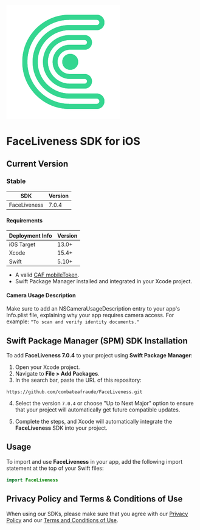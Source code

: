 ![Caf](https://github.com/combateafraude/iOS/raw/main/images/caf_icon.png)

# FaceLiveness SDK for iOS

## Current Version

### Stable

| SDK            | Version |
| -------------- |---------|
| FaceLiveness   | 7.0.4   |

#### Requirements

| Deployment Info | Version       |
| --------------- | ------------- |
| iOS Target      | 13.0+         |
| Xcode           | 15.4+         |
| Swift           | 5.10+         |

- A valid [CAF mobileToken](https://docs.caf.io/sdks/access-token).
- Swift Package Manager installed and integrated in your Xcode project.

#### Camera Usage Description

Make sure to add an NSCameraUsageDescription entry to your app's Info.plist file, explaining why your app requires camera access. For example: `"To scan and verify identity documents."`

## Swift Package Manager (SPM) SDK Installation

To add **FaceLiveness 7.0.4** to your project using **Swift Package Manager**:

1. Open your Xcode project.
2. Navigate to **File > Add Packages**.
3. In the search bar, paste the URL of this repository:
```console
https://github.com/combateafraude/FaceLiveness.git
```
4. Select the version `7.0.4` or choose "Up to Next Major" option to ensure that your project will automatically get future compatible updates.

5. Complete the steps, and Xcode will automatically integrate the **FaceLiveness** SDK into your project.

## Usage

To import and use **FaceLiveness** in your app, add the following import statement at the top of your Swift files:

```swift
import FaceLiveness
```

## Privacy Policy and Terms & Conditions of Use

When using our SDKs, please make sure that you agree with our [Privacy Policy](https://en.caf.io/politicas/politicas-de-privacidade) and our [Terms and Conditions of Use](https://en.caf.io/politicas/termos-e-condicoes-de-uso).
